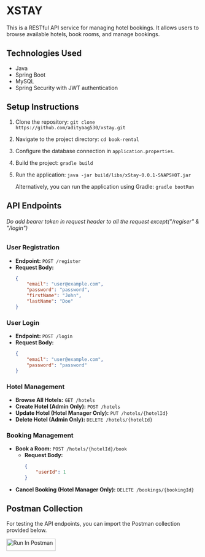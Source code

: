 # XSTAY

This is a RESTful API service for managing hotel bookings. It allows users to browse available hotels, book rooms, and manage bookings.

## Technologies Used
- Java
- Spring Boot
- MySQL
- Spring Security with JWT authentication

## Setup Instructions

1.  Clone the repository:
    `git clone https://github.com/adityaag530/xstay.git`

2.  Navigate to the project directory:
    `cd book-rental`

3. Configure the database connection in `application.properties`.

4. Build the project:
    `gradle build`

5. Run the application:
    `java -jar build/libs/xStay-0.0.1-SNAPSHOT.jar`

    Alternatively, you can run the application using Gradle:
    `gradle bootRun`

## API Endpoints
###### Do add bearer token in request header to all the request except("/regiser" & "/login")
### User Registration
- **Endpoint:** `POST /register`
- **Request Body:**
  ```json
  {
      "email": "user@example.com",
      "password": "password",
      "firstName": "John",
      "lastName": "Doe"
  }
  ```

### User Login
- **Endpoint:** `POST /login`
- **Request Body:**
  ```json
  {
      "email": "user@example.com",
      "password": "password"
  }
  ```

### Hotel Management
- **Browse All Hotels:** `GET /hotels`
- **Create Hotel (Admin Only):** `POST /hotels`
- **Update Hotel (Hotel Manager Only):** `PUT /hotels/{hotelId}`
- **Delete Hotel (Admin Only):** `DELETE /hotels/{hotelId}`

### Booking Management
- **Book a Room:** `POST /hotels/{hotelId}/book`
    - **Request Body:**
      ```json
      {
          "userId": 1
      }
      ```
- **Cancel Booking (Hotel Manager Only):** `DELETE /bookings/{bookingId}`

## Postman Collection
For testing the API endpoints, you can import the Postman collection provided below.

[<img src="https://run.pstmn.io/button.svg" alt="Run In Postman" style="width: 128px; height: 32px;">](https://app.getpostman.com/run-collection/12734353-8feb01bb-d0cb-4b65-a744-8a6b93b599f5?action=collection%2Ffork&source=rip_markdown&collection-url=entityId%3D12734353-8feb01bb-d0cb-4b65-a744-8a6b93b599f5%26entityType%3Dcollection%26workspaceId%3Deb6039ff-527d-4e42-a8c0-36baf4ffd0b0)
